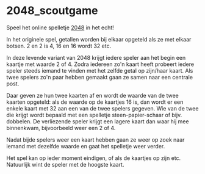 2048_scoutgame
==============

Speel het online spelletje [2048](http://gabrielecirulli.github.io/2048/) in het echt!

In het originele spel, getallen worden bij elkaar opgeteld als ze met elkaar botsen. 2 en 2 is 4, 16 en 16 wordt 32 etc. 

In deze levende variant van 2048 krijgt iedere speler aan het begin een kaartje met waarde 2 of 4. 
Zodra iedereen zo'n kaart heeft probeert iedere speler steeds iemand te vinden met het zelfde getal op zijn/haar kaart.
Als twee spelers zo'n paar hebben gemaakt gaan ze samen naar een centrale post.

Daar geven ze hun twee kaarten af en wordt de waarde van de twee kaarten opgeteld: 
als de waarde op de kaartjes 16 is, dan wordt er een enkele kaart met 32 aan een van de twee spelers gegeven.
Wie van de twee die krijgt wordt bepaald met een spelletje steen-papier-schaar of bijv. dobbelen. 
De verliezende speler krijgt een lagere kaart dan waar hij mee binnenkwam, bijvoorbeeld weer een 2 of 4. 

Nadat bijde spelers weer een kaart hebben gaan ze weer op zoek naar iemand met dezelfde waarde en gaat het spelletje weer verder.

Het spel kan op ieder moment eindigen, of als de kaartjes op zijn etc. Natuurlijk wint de speler met de hoogste kaart.